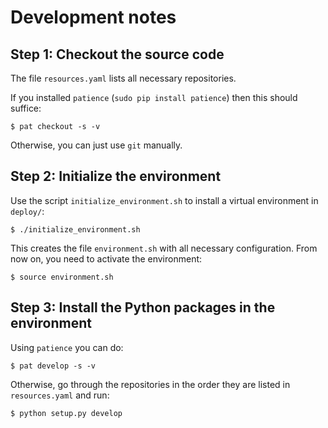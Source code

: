 Development notes
=================

## Step 1: Checkout the source code

The file ``resources.yaml`` lists all necessary repositories.

If you installed ``patience`` (``sudo pip install patience``) then this should suffice:
    
    $ pat checkout -s -v
    
Otherwise, you can just use ``git`` manually.

## Step 2: Initialize the environment

Use the script ``initialize_environment.sh`` to install a virtual environment in ``deploy/``:

    $ ./initialize_environment.sh
    
This creates the file ``environment.sh`` with all necessary configuration. From now on, you need to activate the environment:

    $ source environment.sh

## Step 3: Install the Python packages in the environment

Using ``patience`` you can do:

    $ pat develop -s -v
   
Otherwise, go through the repositories in the order they are listed in ``resources.yaml`` 
and run:

    $ python setup.py develop
